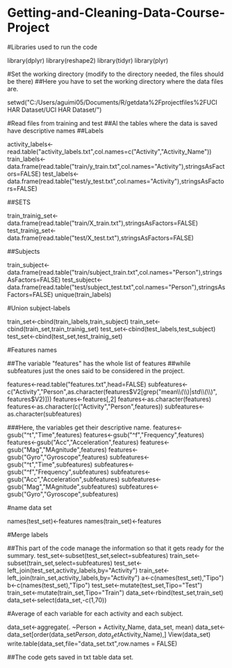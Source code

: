 # Getting-and-Cleaning-Data-Course-Project

#Libraries used to run the code

library(dplyr)
library(reshape2)
library(tidyr)
library(plyr)

#Set the working directory (modify to the directory needed, the files should be there)
##Here you have to set the working directory where the data files are. 

setwd("C:/Users/aguimi05/Documents/R/getdata%2Fprojectfiles%2FUCI HAR Dataset/UCI HAR Dataset/")

#Read files from training and test
##Al the tables where the data is saved have descriptive names
##Labels

activity_labels<-read.table("activity_labels.txt",col.names=c("Activity","Activity_Name"))
train_labels<-data.frame(read.table("train/y_train.txt",col.names="Activity"),stringsAsFactors=FALSE)
test_labels<-data.frame(read.table("test/y_test.txt",col.names="Activity"),stringsAsFactors=FALSE)

##SETS

train_trainig_set<-data.frame(read.table("train/X_train.txt"),stringsAsFactors=FALSE)
test_trainig_set<-data.frame(read.table("test/X_test.txt"),stringsAsFactors=FALSE)

##Subjects

train_subject<-data.frame(read.table("train/subject_train.txt",col.names="Person"),stringsAsFactors=FALSE)
test_subject<-data.frame(read.table("test/subject_test.txt",col.names="Person"),stringsAsFactors=FALSE)
unique(train_labels)

#Union subject-labels

train_set<-cbind(train_labels,train_subject)
train_set<-cbind(train_set,train_trainig_set)
test_set<-cbind(test_labels,test_subject)
test_set<-cbind(test_set,test_trainig_set)

#Features names

##The variable "features" has the whole list of features
##while subfeatures just the ones said to be considered in the project.

features<-read.table("features.txt",head=FALSE)
subfeatures<-c("Activity","Person",as.character(features$V2[grep("mean\\(\\)|std\\(\\)", features$V2)]))
features<-features[,2]
features<-as.character(features)
features<-as.character(c("Activity","Person",features))
subfeatures<-as.character(subfeatures)

###Here, the variables get their descriptive name.
features<-gsub("^t","Time",features)
features<-gsub("^f","Frequency",features)
features<-gsub("Acc","Acceleration",features)
features<-gsub("Mag","MAgnitude",features)
features<-gsub("Gyro","Gyroscope",features)
subfeatures<-gsub("^t","Time",subfeatures)
subfeatures<-gsub("^f","Frequency",subfeatures)
subfeatures<-gsub("Acc","Acceleration",subfeatures)
subfeatures<-gsub("Mag","MAgnitude",subfeatures)
subfeatures<-gsub("Gyro","Gyroscope",subfeatures)

#name data set

names(test_set)<-features
names(train_set)<-features

#Merge labels

##This part of the code manage the information so that it gets ready for the summary.
test_set<-subset(test_set,select=subfeatures)
train_set<-subset(train_set,select=subfeatures)
test_set<-left_join(test_set,activity_labels,by="Activity")
train_set<-left_join(train_set,activity_labels,by="Activity")
a<-c(names(test_set),"Tipo")
b<-c(names(test_set),"Tipo")
test_set<-mutate(test_set,Tipo="Test")
train_set<-mutate(train_set,Tipo="Train")
data_set<-rbind(test_set,train_set)
data_set<-select(data_set,-c(1,70))

#Average of each variable for each activity and each subject.

data_set<-aggregate(. ~Person + Activity_Name, data_set, mean)
data_set<-data_set[order(data_set$Person,data_set$Activity_Name),]
View(data_set)
write.table(data_set,file="data_set.txt",row.names = FALSE)

##The code gets saved in txt table data set.

